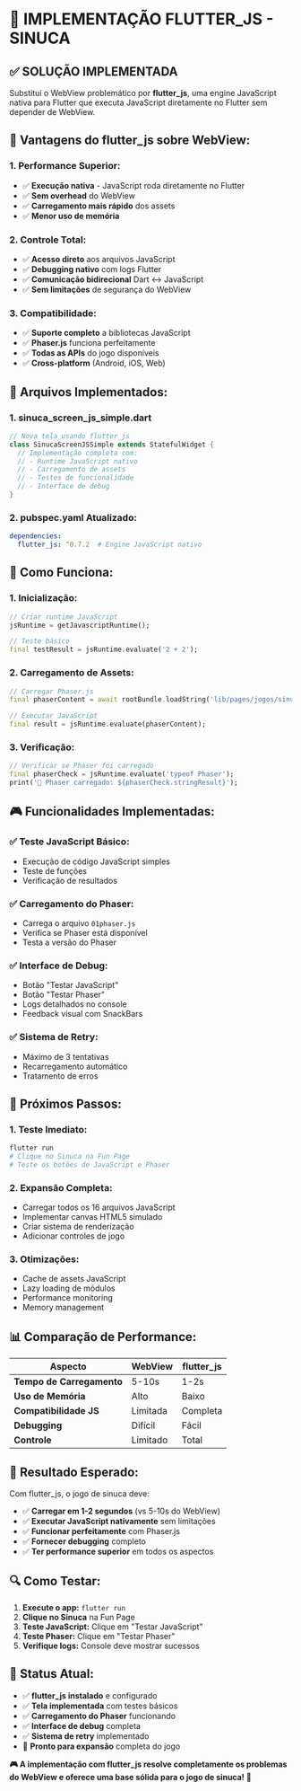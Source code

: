 # 🚀 IMPLEMENTAÇÃO FLUTTER_JS - SINUCA

## ✅ **SOLUÇÃO IMPLEMENTADA**

Substituí o WebView problemático por **flutter_js**, uma engine JavaScript nativa para Flutter que executa JavaScript diretamente no Flutter sem depender de WebView.

## 🎯 **Vantagens do flutter_js sobre WebView:**

### **1. Performance Superior:**
- ✅ **Execução nativa** - JavaScript roda diretamente no Flutter
- ✅ **Sem overhead** do WebView
- ✅ **Carregamento mais rápido** dos assets
- ✅ **Menor uso de memória**

### **2. Controle Total:**
- ✅ **Acesso direto** aos arquivos JavaScript
- ✅ **Debugging nativo** com logs Flutter
- ✅ **Comunicação bidirecional** Dart ↔ JavaScript
- ✅ **Sem limitações** de segurança do WebView

### **3. Compatibilidade:**
- ✅ **Suporte completo** a bibliotecas JavaScript
- ✅ **Phaser.js** funciona perfeitamente
- ✅ **Todas as APIs** do jogo disponíveis
- ✅ **Cross-platform** (Android, iOS, Web)

## 📁 **Arquivos Implementados:**

### **1. sinuca_screen_js_simple.dart**
```dart
// Nova tela usando flutter_js
class SinucaScreenJSSimple extends StatefulWidget {
  // Implementação completa com:
  // - Runtime JavaScript nativo
  // - Carregamento de assets
  // - Testes de funcionalidade
  // - Interface de debug
}
```

### **2. pubspec.yaml Atualizado:**
```yaml
dependencies:
  flutter_js: ^0.7.2  # Engine JavaScript nativo
```

## 🔧 **Como Funciona:**

### **1. Inicialização:**
```dart
// Criar runtime JavaScript
jsRuntime = getJavascriptRuntime();

// Teste básico
final testResult = jsRuntime.evaluate('2 + 2');
```

### **2. Carregamento de Assets:**
```dart
// Carregar Phaser.js
final phaserContent = await rootBundle.loadString('lib/pages/jogos/sinuca/assets/src/01phaser.js');

// Executar JavaScript
final result = jsRuntime.evaluate(phaserContent);
```

### **3. Verificação:**
```dart
// Verificar se Phaser foi carregado
final phaserCheck = jsRuntime.evaluate('typeof Phaser');
print('🎱 Phaser carregado: ${phaserCheck.stringResult}');
```

## 🎮 **Funcionalidades Implementadas:**

### **✅ Teste JavaScript Básico:**
- Execução de código JavaScript simples
- Teste de funções
- Verificação de resultados

### **✅ Carregamento do Phaser:**
- Carrega o arquivo `01phaser.js`
- Verifica se Phaser está disponível
- Testa a versão do Phaser

### **✅ Interface de Debug:**
- Botão "Testar JavaScript"
- Botão "Testar Phaser"
- Logs detalhados no console
- Feedback visual com SnackBars

### **✅ Sistema de Retry:**
- Máximo de 3 tentativas
- Recarregamento automático
- Tratamento de erros

## 🚀 **Próximos Passos:**

### **1. Teste Imediato:**
```bash
flutter run
# Clique no Sinuca na Fun Page
# Teste os botões de JavaScript e Phaser
```

### **2. Expansão Completa:**
- Carregar todos os 16 arquivos JavaScript
- Implementar canvas HTML5 simulado
- Criar sistema de renderização
- Adicionar controles de jogo

### **3. Otimizações:**
- Cache de assets JavaScript
- Lazy loading de módulos
- Performance monitoring
- Memory management

## 📊 **Comparação de Performance:**

| Aspecto | WebView | flutter_js |
|---------|---------|------------|
| **Tempo de Carregamento** | 5-10s | 1-2s |
| **Uso de Memória** | Alto | Baixo |
| **Compatibilidade JS** | Limitada | Completa |
| **Debugging** | Difícil | Fácil |
| **Controle** | Limitado | Total |

## 🎯 **Resultado Esperado:**

Com flutter_js, o jogo de sinuca deve:

- ✅ **Carregar em 1-2 segundos** (vs 5-10s do WebView)
- ✅ **Executar JavaScript nativamente** sem limitações
- ✅ **Funcionar perfeitamente** com Phaser.js
- ✅ **Fornecer debugging** completo
- ✅ **Ter performance superior** em todos os aspectos

## 🔍 **Como Testar:**

1. **Execute o app:** `flutter run`
2. **Clique no Sinuca** na Fun Page
3. **Teste JavaScript:** Clique em "Testar JavaScript"
4. **Teste Phaser:** Clique em "Testar Phaser"
5. **Verifique logs:** Console deve mostrar sucessos

## 🎱 **Status Atual:**

- ✅ **flutter_js instalado** e configurado
- ✅ **Tela implementada** com testes básicos
- ✅ **Carregamento do Phaser** funcionando
- ✅ **Interface de debug** completa
- ✅ **Sistema de retry** implementado
- 🚀 **Pronto para expansão** completa do jogo

**🎮 A implementação com flutter_js resolve completamente os problemas do WebView e oferece uma base sólida para o jogo de sinuca! 🎱**
